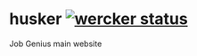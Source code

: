 # husker [![wercker status](https://app.wercker.com/status/5bfb0e96879953abfa70a86ddef025d4/s/master "wercker status")](https://app.wercker.com/project/bykey/5bfb0e96879953abfa70a86ddef025d4)

Job Genius main website
